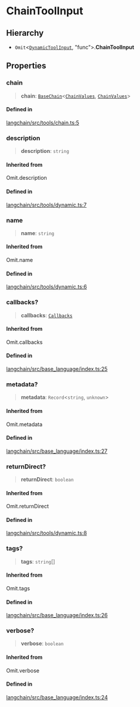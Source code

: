 ChainToolInput
==============

Hierarchy[](#hierarchy "Direct link to Hierarchy")
---------------------------------------------------

*   `Omit`<[`DynamicToolInput`](/docs/api/tools/interfaces/DynamicToolInput), "func"\>.**ChainToolInput**

Properties[](#properties "Direct link to Properties")
------------------------------------------------------

### chain[](#chain "Direct link to chain")

> **chain**: [`BaseChain`](/docs/api/chains/classes/BaseChain)<[`ChainValues`](/docs/api/schema/types/ChainValues), [`ChainValues`](/docs/api/schema/types/ChainValues)\>

#### Defined in[](#defined-in "Direct link to Defined in")

[langchain/src/tools/chain.ts:5](https://github.com/hwchase17/langchainjs/blob/1c1274d/langchain/src/tools/chain.ts#L5)

### description[](#description "Direct link to description")

> **description**: `string`

#### Inherited from[](#inherited-from "Direct link to Inherited from")

Omit.description

#### Defined in[](#defined-in-1 "Direct link to Defined in")

[langchain/src/tools/dynamic.ts:7](https://github.com/hwchase17/langchainjs/blob/1c1274d/langchain/src/tools/dynamic.ts#L7)

### name[](#name "Direct link to name")

> **name**: `string`

#### Inherited from[](#inherited-from-1 "Direct link to Inherited from")

Omit.name

#### Defined in[](#defined-in-2 "Direct link to Defined in")

[langchain/src/tools/dynamic.ts:6](https://github.com/hwchase17/langchainjs/blob/1c1274d/langchain/src/tools/dynamic.ts#L6)

### callbacks?[](#callbacks "Direct link to callbacks?")

> **callbacks**: [`Callbacks`](/docs/api/callbacks/types/Callbacks)

#### Inherited from[](#inherited-from-2 "Direct link to Inherited from")

Omit.callbacks

#### Defined in[](#defined-in-3 "Direct link to Defined in")

[langchain/src/base\_language/index.ts:25](https://github.com/hwchase17/langchainjs/blob/1c1274d/langchain/src/base_language/index.ts#L25)

### metadata?[](#metadata "Direct link to metadata?")

> **metadata**: `Record`<`string`, `unknown`\>

#### Inherited from[](#inherited-from-3 "Direct link to Inherited from")

Omit.metadata

#### Defined in[](#defined-in-4 "Direct link to Defined in")

[langchain/src/base\_language/index.ts:27](https://github.com/hwchase17/langchainjs/blob/1c1274d/langchain/src/base_language/index.ts#L27)

### returnDirect?[](#returndirect "Direct link to returnDirect?")

> **returnDirect**: `boolean`

#### Inherited from[](#inherited-from-4 "Direct link to Inherited from")

Omit.returnDirect

#### Defined in[](#defined-in-5 "Direct link to Defined in")

[langchain/src/tools/dynamic.ts:8](https://github.com/hwchase17/langchainjs/blob/1c1274d/langchain/src/tools/dynamic.ts#L8)

### tags?[](#tags "Direct link to tags?")

> **tags**: `string`\[\]

#### Inherited from[](#inherited-from-5 "Direct link to Inherited from")

Omit.tags

#### Defined in[](#defined-in-6 "Direct link to Defined in")

[langchain/src/base\_language/index.ts:26](https://github.com/hwchase17/langchainjs/blob/1c1274d/langchain/src/base_language/index.ts#L26)

### verbose?[](#verbose "Direct link to verbose?")

> **verbose**: `boolean`

#### Inherited from[](#inherited-from-6 "Direct link to Inherited from")

Omit.verbose

#### Defined in[](#defined-in-7 "Direct link to Defined in")

[langchain/src/base\_language/index.ts:24](https://github.com/hwchase17/langchainjs/blob/1c1274d/langchain/src/base_language/index.ts#L24)